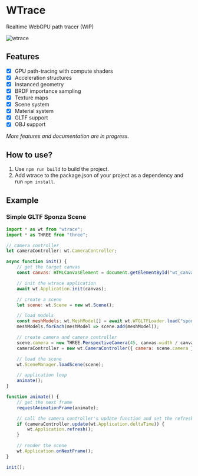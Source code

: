 # WTrace

Realtime WebGPU path tracer (WIP)

![wtrace](https://github.com/alpcihan/wtrace/assets/37274614/03900352-f8b5-44da-bb95-3d8ead83b607)

## Features
- [x] GPU path-tracing with compute shaders
- [x] Acceleration structures
- [x] Instanced geometry
- [x] BRDF importance sampling
- [x] Texture maps 
- [x] Scene system 
- [x] Material system
- [x] GLTF support
- [x] OBJ support

*More features and documentation are in progress.*

## How to use?
1) Use ```npm run build``` to build the project.
2) Add wtrace to the package.json of your project as a dependency and run ```npm install```.

## Example
### Simple GLTF Sponza Scene

```js
import * as wt from "wtrace";
import * as THREE from "three";

// camera controller
let cameraController: wt.CameraController;

async function init() {
    // get the target canvas
    const canvas: HTMLCanvasElement = document.getElementById("wt_canvas-webgpu") as HTMLCanvasElement;

    // init the wtrace application
    await wt.Application.init(canvas);

    // create a scene
    let scene: wt.Scene = new wt.Scene();

    // load models
    const meshModels: wt.MeshModel[] = await wt.WTGLTFLoader.load("sponza.glb");
    meshModels.forEach(meshModel => scene.add(meshModel));

    // create camera and camera controller
    scene.camera = new THREE.PerspectiveCamera(45, canvas.width / canvas.height, 0.01, 1000);
    cameraController = new wt.CameraController({ camera: scene.camera });

    // load the scene
    wt.SceneManager.loadScene(scene);

    // application loop
    animate();
} 

function animate() {
    // get the next frame
    requestAnimationFrame(animate);

    // call the camera controller's update function and set the refresh flag if a change occurs
    if (cameraController.update(wt.Application.deltaTime)) {
        wt.Application.refresh();
    }

    // render the scene
    wt.Application.onNextFrame();
}

init();
```

